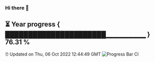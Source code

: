 ### Hi there 👋
⏳ Year progress { ██████████████████████▁▁▁▁▁▁▁▁ } 76.31 %
---
⏰ Updated on Thu, 06 Oct 2022 12:44:49 GMT
![Progress Bar CI](https://github.com/liununu/liununu/workflows/Progress%20Bar%20CI/badge.svg)
